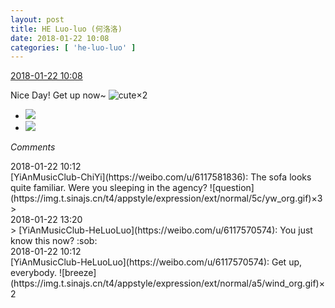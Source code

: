 ```yaml
---
layout: post
title: HE Luo-luo (何洛洛)
date: 2018-01-22 10:08
categories: [ 'he-luo-luo' ]
---
```


<div class="weibo-info">
  <a href="https://weibo.com/6117570574/FFvFUqlZB">2018-01-22 10:08</a>
</div>

Nice Day! Get up now~ ![cute](https://img.t.sinajs.cn/t4/appstyle/expression/ext/normal/14/tza_org.gif)×2

<!-- more -->

<ul class="weibo-pic-list-1">
  <li class="weibo-pic">
    <a href="https://wx1.sinaimg.cn/mw690/006G0Hz8gy1fnp5ss2vpnj31o02yokjn.jpg"><img src="https://wx1.sinaimg.cn/thumb150/006G0Hz8gy1fnp5ss2vpnj31o02yokjn.jpg"/></a>
  </li>
  <li class="weibo-pic">
    <a href="https://wx4.sinaimg.cn/mw690/006G0Hz8gy1fnp5swabjfj31o02yokjo.jpg"><img src="https://wx4.sinaimg.cn/thumb150/006G0Hz8gy1fnp5swabjfj31o02yokjo.jpg"/></a>
  </li>
</ul>

*Comments*

<div class="weibo-info">2018-01-22 10:12</div>
[YiAnMusicClub-ChiYi](https://weibo.com/u/6117581836): The sofa looks quite familiar. Were you sleeping in the agency? ![question](https://img.t.sinajs.cn/t4/appstyle/expression/ext/normal/5c/yw_org.gif)×3
> <div class="weibo-info">2018-01-22 13:20</div>
> [YiAnMusicClub-HeLuoLuo](https://weibo.com/u/6117570574): You just know this now? :sob:

<div class="weibo-info">2018-01-22 10:12</div>
[YiAnMusicClub-HeLuoLuo](https://weibo.com/u/6117570574): Get up, everybody. ![breeze](https://img.t.sinajs.cn/t4/appstyle/expression/ext/normal/a5/wind_org.gif)×2
